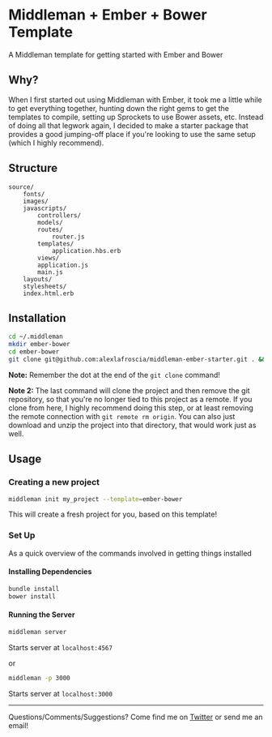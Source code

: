 # Middleman + Ember + Bower Template

A Middleman template for getting started with Ember and Bower

## Why?

When I first started out using Middleman with Ember, it took me a little while to get everything together, hunting down the right gems to get the templates to compile, setting up Sprockets to use Bower assets, etc.  Instead of doing all that legwork again, I decided to make a starter package that provides a good jumping-off place if you're looking to use the same setup (which I highly recommend).

## Structure

```
source/
    fonts/
    images/
    javascripts/
        controllers/
        models/
        routes/
            router.js
        templates/
            application.hbs.erb
        views/
        application.js
        main.js
    layouts/
    stylesheets/
    index.html.erb
```

## Installation

```bash
cd ~/.middleman
mkdir ember-bower
cd ember-bower
git clone git@github.com:alexlafroscia/middleman-ember-starter.git . && rm -rf .git
```
**Note:** Remember the dot at the end of the `git clone` command!

**Note 2:** The last command will clone the project and then remove the git repository, so that you're no longer tied to this project as a remote.  If you clone from here, I highly recommend doing this step, or at least removing the remote connection with `git remote rm origin`.  You can also just download and unzip the project into that directory, that would work just as well.

## Usage

### Creating a new project

```bash
middleman init my_project --template=ember-bower
```
This will create a fresh project for you, based on this template!

### Set Up

As a quick overview of the commands involved in getting things installed

#### Installing Dependencies

```bash
bundle install
bower install
```

#### Running the Server

```bash
middleman server
```
Starts server at `localhost:4567`

or 

```bash
middleman -p 3000
```
Starts server at `localhost:3000`

***

Questions/Comments/Suggestions? Come find me on [Twitter](http://www.twitter.com/alexlafroscia) or send me an email!
